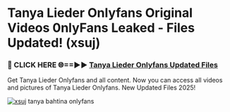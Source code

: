 # Tanya Lieder Onlyfans Original Videos 0nlyFans Leaked - Files Updated! (xsuj)

<h3>🔴 CLICK HERE 🌐==►► <a href="https://tinyurl.com/3hn5wdd3" rel="nofollow">Tanya Lieder Onlyfans Updated Files</a></h3>

Get Tanya Lieder Onlyfans and all content. Now you can access all videos and pictures of Tanya Lieder Onlyfans. New Updated Files 2025!

[![xsuj](https://i.imgur.com/4HnBqBT.gif)](https://tinyurl.com/3hn5wdd3)
tanya bahtina onlyfans